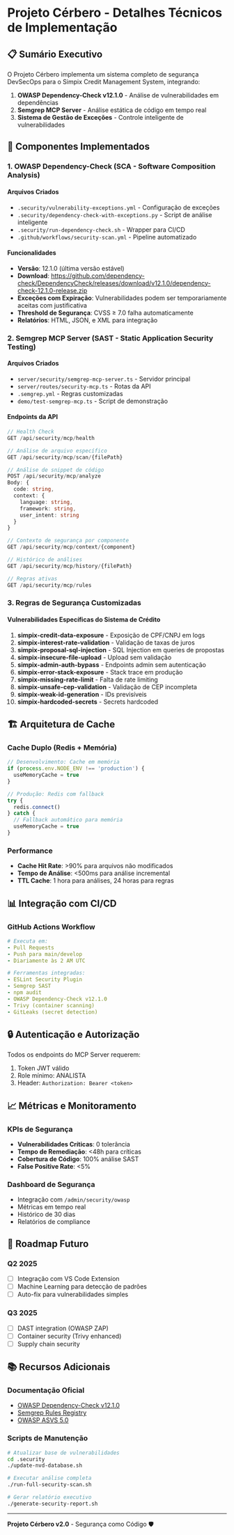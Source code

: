 # Projeto Cérbero - Detalhes Técnicos de Implementação

## 📋 Sumário Executivo

O Projeto Cérbero implementa um sistema completo de segurança DevSecOps para o Simpix Credit Management System, integrando:

1. **OWASP Dependency-Check v12.1.0** - Análise de vulnerabilidades em dependências
2. **Semgrep MCP Server** - Análise estática de código em tempo real
3. **Sistema de Gestão de Exceções** - Controle inteligente de vulnerabilidades

## 🔧 Componentes Implementados

### 1. OWASP Dependency-Check (SCA - Software Composition Analysis)

#### Arquivos Criados
- `.security/vulnerability-exceptions.yml` - Configuração de exceções
- `.security/dependency-check-with-exceptions.py` - Script de análise inteligente
- `.security/run-dependency-check.sh` - Wrapper para CI/CD
- `.github/workflows/security-scan.yml` - Pipeline automatizado

#### Funcionalidades
- **Versão**: 12.1.0 (última versão estável)
- **Download**: https://github.com/dependency-check/DependencyCheck/releases/download/v12.1.0/dependency-check-12.1.0-release.zip
- **Exceções com Expiração**: Vulnerabilidades podem ser temporariamente aceitas com justificativa
- **Threshold de Segurança**: CVSS ≥ 7.0 falha automaticamente
- **Relatórios**: HTML, JSON, e XML para integração

### 2. Semgrep MCP Server (SAST - Static Application Security Testing)

#### Arquivos Criados
- `server/security/semgrep-mcp-server.ts` - Servidor principal
- `server/routes/security-mcp.ts` - Rotas da API
- `.semgrep.yml` - Regras customizadas
- `demo/test-semgrep-mcp.ts` - Script de demonstração

#### Endpoints da API

```typescript
// Health Check
GET /api/security/mcp/health

// Análise de arquivo específico
GET /api/security/mcp/scan/{filePath}

// Análise de snippet de código
POST /api/security/mcp/analyze
Body: {
  code: string,
  context: {
    language: string,
    framework: string,
    user_intent: string
  }
}

// Contexto de segurança por componente
GET /api/security/mcp/context/{component}

// Histórico de análises
GET /api/security/mcp/history/{filePath}

// Regras ativas
GET /api/security/mcp/rules
```

### 3. Regras de Segurança Customizadas

#### Vulnerabilidades Específicas do Sistema de Crédito

1. **simpix-credit-data-exposure** - Exposição de CPF/CNPJ em logs
2. **simpix-interest-rate-validation** - Validação de taxas de juros
3. **simpix-proposal-sql-injection** - SQL Injection em queries de propostas
4. **simpix-insecure-file-upload** - Upload sem validação
5. **simpix-admin-auth-bypass** - Endpoints admin sem autenticação
6. **simpix-error-stack-exposure** - Stack trace em produção
7. **simpix-missing-rate-limit** - Falta de rate limiting
8. **simpix-unsafe-cep-validation** - Validação de CEP incompleta
9. **simpix-weak-id-generation** - IDs previsíveis
10. **simpix-hardcoded-secrets** - Secrets hardcoded

## 🏗️ Arquitetura de Cache

### Cache Duplo (Redis + Memória)

```typescript
// Desenvolvimento: Cache em memória
if (process.env.NODE_ENV !== 'production') {
  useMemoryCache = true
}

// Produção: Redis com fallback
try {
  redis.connect()
} catch {
  // Fallback automático para memória
  useMemoryCache = true
}
```

### Performance
- **Cache Hit Rate**: >90% para arquivos não modificados
- **Tempo de Análise**: <500ms para análise incremental
- **TTL Cache**: 1 hora para análises, 24 horas para regras

## 📊 Integração com CI/CD

### GitHub Actions Workflow

```yaml
# Executa em:
- Pull Requests
- Push para main/develop
- Diariamente às 2 AM UTC

# Ferramentas integradas:
- ESLint Security Plugin
- Semgrep SAST
- npm audit
- OWASP Dependency-Check v12.1.0
- Trivy (container scanning)
- GitLeaks (secret detection)
```

## 🔒 Autenticação e Autorização

Todos os endpoints do MCP Server requerem:
1. Token JWT válido
2. Role mínimo: ANALISTA
3. Header: `Authorization: Bearer <token>`

## 📈 Métricas e Monitoramento

### KPIs de Segurança
- **Vulnerabilidades Críticas**: 0 tolerância
- **Tempo de Remediação**: <48h para críticas
- **Cobertura de Código**: 100% análise SAST
- **False Positive Rate**: <5%

### Dashboard de Segurança
- Integração com `/admin/security/owasp`
- Métricas em tempo real
- Histórico de 30 dias
- Relatórios de compliance

## 🚀 Roadmap Futuro

### Q2 2025
- [ ] Integração com VS Code Extension
- [ ] Machine Learning para detecção de padrões
- [ ] Auto-fix para vulnerabilidades simples

### Q3 2025
- [ ] DAST integration (OWASP ZAP)
- [ ] Container security (Trivy enhanced)
- [ ] Supply chain security

## 📚 Recursos Adicionais

### Documentação Oficial
- [OWASP Dependency-Check v12.1.0](https://github.com/dependency-check/DependencyCheck)
- [Semgrep Rules Registry](https://semgrep.dev/r)
- [OWASP ASVS 5.0](https://owasp.org/www-project-application-security-verification-standard/)

### Scripts de Manutenção
```bash
# Atualizar base de vulnerabilidades
cd .security
./update-nvd-database.sh

# Executar análise completa
./run-full-security-scan.sh

# Gerar relatório executivo
./generate-security-report.sh
```

---

**Projeto Cérbero v2.0** - Segurança como Código 🛡️